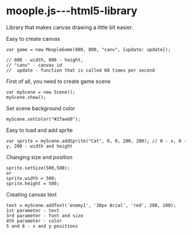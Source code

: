 # moople.js---html5-library
Library that makes canvas drawing a little bit easier.


Easy to create canvas
```
var game = new MoopleGame(800, 800, "canv", {update: update});

// 800 - width, 800 - height,
// "canv" - canvas id
//  update - function that is called 60 times per second
```

First of all, you need to create game scene
```
var myScene = new Scene();
myScene.show();
```

Set scene background color
```
myScene.setColor("#27ae60");
```

Easy to load and add sprite
```
var sprite = myScene.addSprite("Cat", 0, 0, 200, 200); // 0 - x, 0 - y, 200 - width and height
```

Changing size and position
```
sprite.setSize(500,500);
or
sprite.width = 500;
sprite.height = 500;
```

Creating canvas text
```
text = myScene.addText('enemy1', '30px Arial', 'red', 200, 100);
1st parameter - text
3rd parameter - font and size
4th parameter - color
5 and 6 - x and y positions
```
